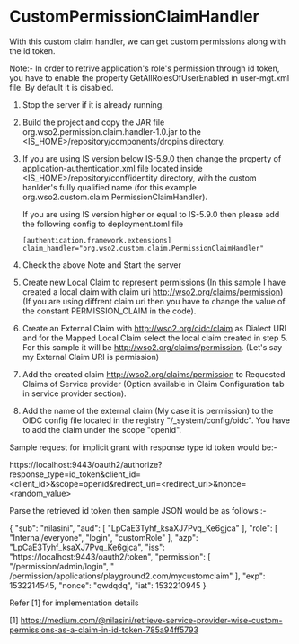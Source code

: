 # CustomPermissionClaimHandler
With this custom claim handler, we can get custom permissions along with the id token.

Note:- In order to retrive application's role's permission through id token, you have to enable the property GetAllRolesOfUserEnabled in user-mgt.xml file. By default it is disabled.
	            
1. Stop the server if it is already running.

2. Build the project and copy the JAR file org.wso2.permission.claim.handler-1.0.jar to the <IS_HOME>/repository/components/dropins directory.

3. If you are using IS version below IS-5.9.0 then change the <ClaimHandler> property of application-authentication.xml file located inside <IS_HOME>/repository/conf/identity directory, with the custom hanlder's fully qualified name (for this example org.wso2.custom.claim.PermissionClaimHandler).
   
   If you are using IS version higher or equal to IS-5.9.0 then please add the following config to deployment.toml file
   
   ```
   [authentication.framework.extensions] 
   claim_handler="org.wso2.custom.claim.PermissionClaimHandler" 
   ```

4. Check the above Note and Start the server

5. Create new Local Claim to represent permissions (In this sample I have created a local claim with claim uri http://wso2.org/claims/permission) (If you are using diffrent claim uri then you have to change the value of the constant PERMISSION_CLAIM in the code).

6. Create an External Claim with http://wso2.org/oidc/claim as Dialect URI and for the Mapped Local Claim select the local claim created in step 5. For this sample it will be http://wso2.org/claims/permission. (Let's say my External Claim URI is permission)

7. Add the created claim http://wso2.org/claims/permission to Requested Claims of Service provider (Option available in Claim Configuration tab in service provider section).

8. Add the name of the external claim (My case it is permission) to the OIDC config file located in the registry "/_system/config/oidc". You have to add the claim under the scope "openid".

Sample request for implicit grant with response type id token would be:- 

https://localhost:9443/oauth2/authorize?response_type=id_token&client_id=<client_id>&scope=openid&redirect_uri=<redirect_uri>&nonce=<random_value>

Parse the retrieved id token then sample JSON would be as follows :- 

{
  "sub": "nilasini",
  "aud": [
    "LpCaE3Tyhf_ksaXJ7Pvq_Ke6gjca"
  ],
  "role": [
    "Internal/everyone",
    "login",
    "customRole"
  ],
  "azp": "LpCaE3Tyhf_ksaXJ7Pvq_Ke6gjca",
  "iss": "https://localhost:9443/oauth2/token",
  "permission": [
    "/permission/admin/login",
    " /permission/applications/playground2.com/mycustomclaim"
  ],
  "exp": 1532214545,
  "nonce": "qwdqdq",
  "iat": 1532210945
}

Refer \[1] for implementation details

\[1] https://medium.com/@nilasini/retrieve-service-provider-wise-custom-permissions-as-a-claim-in-id-token-785a94ff5793
